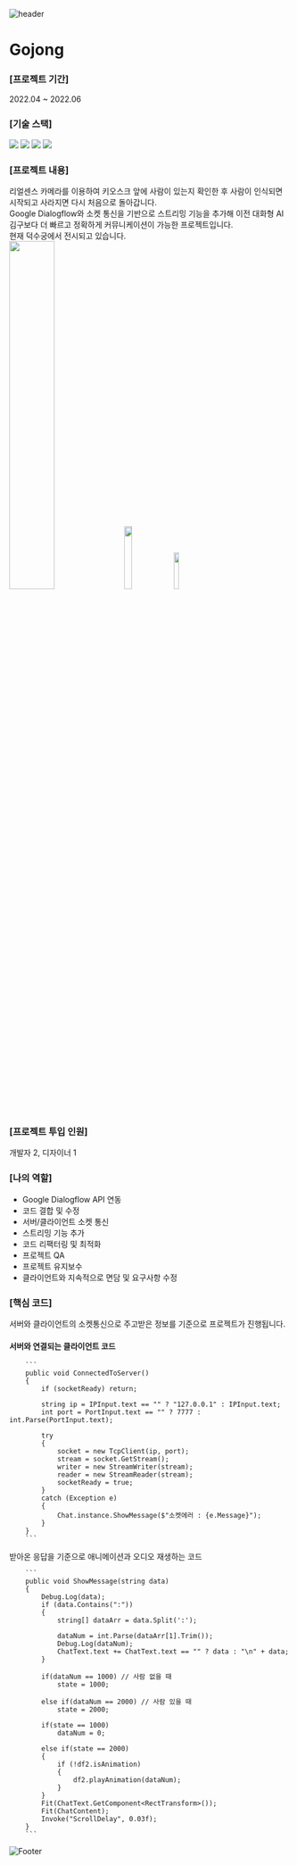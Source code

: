 ![header](https://capsule-render.vercel.app/api?type=waving&color=auto&height=200&section=header&text=Gojong&fontSize=60)

# Gojong

### [프로젝트 기간]
2022.04 ~ 2022.06

### [기술 스택]
<img src="https://img.shields.io/badge/Unity-000000?style=flat-square&logo=Unity&logoColor=white"/>  <img src="https://img.shields.io/badge/C Sharp-239120?style=flat-square&logo=C Sharp&logoColor=white"/>  <img src="https://img.shields.io/badge/Google Dialogflow-FF9800?style=flat-square&logo=Dialogflow&logoColor=white"/>  <img src="https://img.shields.io/badge/Synology-B5B5B6?style=flat-square&logo=Synology&logoColor=white"/>

### [프로젝트 내용]
리얼센스 카메라를 이용하여 키오스크 앞에 사람이 있는지 확인한 후 사람이 인식되면 시작되고 사라지면 다시 처음으로 돌아갑니다.\
Google Dialogflow와 소켓 통신을 기반으로 스트리밍 기능을 추가해 이전 대화형 AI 김구보다 더 빠르고 정확하게 커뮤니케이션이 가능한 프로젝트입니다.\
현재 덕수궁에서 전시되고 있습니다.\
<img width="40%" src="https://user-images.githubusercontent.com/90584581/197148019-b361aece-da6c-49f7-8872-4851f89203cf.png"/>  <img width="17%" src="https://user-images.githubusercontent.com/90584581/197148038-080f5a5f-27cb-47c8-af24-f15941264b1f.jpg"/>  <img width="13%" src="https://user-images.githubusercontent.com/90584581/197148028-b82ec493-b1a3-4b1f-9a63-b85b793a1828.png"/>

### [프로젝트 투입 인원]
개발자 2, 디자이너 1

### [나의 역할]
- Google Dialogflow API 연동
- 코드 결합 및 수정
- 서버/클라이언트 소켓 통신
- 스트리밍 기능 추가
- 코드 리팩터링 및 최적화
- 프로젝트 QA
- 프로젝트 유지보수
- 클라이언트와 지속적으로 면담 및 요구사항 수정

### [핵심 코드]
서버와 클라이언트의 소켓통신으로 주고받은 정보를 기준으로 프로젝트가 진행됩니다.

#### 서버와 연결되는 클라이언트 코드

        ```
        public void ConnectedToServer()
        {
            if (socketReady) return;

            string ip = IPInput.text == "" ? "127.0.0.1" : IPInput.text;
            int port = PortInput.text == "" ? 7777 : int.Parse(PortInput.text);

            try
            {
                socket = new TcpClient(ip, port);
                stream = socket.GetStream();
                writer = new StreamWriter(stream);
                reader = new StreamReader(stream);
                socketReady = true;
            }
            catch (Exception e)
            {
                Chat.instance.ShowMessage($"소켓에러 : {e.Message}");
            }
        }
        ```
받아온 응답을 기준으로 애니메이션과 오디오 재생하는 코드

        ```
        public void ShowMessage(string data)
        {
            Debug.Log(data);
            if (data.Contains(":"))
            {
                string[] dataArr = data.Split(':');

                dataNum = int.Parse(dataArr[1].Trim());
                Debug.Log(dataNum);
                ChatText.text += ChatText.text == "" ? data : "\n" + data;
            }

            if(dataNum == 1000) // 사람 없을 때
                state = 1000;

            else if(dataNum == 2000) // 사람 있을 때
                state = 2000;

            if(state == 1000)
                dataNum = 0;

            else if(state == 2000) 
            {
                if (!df2.isAnimation) 
                { 
                    df2.playAnimation(dataNum);                
                }
            }
            Fit(ChatText.GetComponent<RectTransform>());
            Fit(ChatContent);
            Invoke("ScrollDelay", 0.03f);
        }
        ```
![Footer](https://capsule-render.vercel.app/api?type=waving&color=auto&height=200&section=footer)

